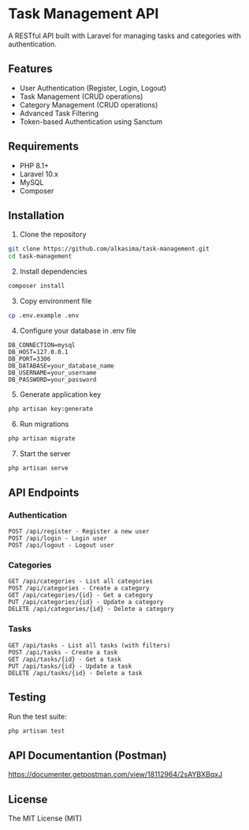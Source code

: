 # Task Management API

A RESTful API built with Laravel for managing tasks and categories with authentication.

## Features

- User Authentication (Register, Login, Logout)
- Task Management (CRUD operations)
- Category Management (CRUD operations)
- Advanced Task Filtering
- Token-based Authentication using Sanctum

## Requirements

- PHP 8.1+
- Laravel 10.x
- MySQL
- Composer

## Installation

1. Clone the repository
```bash
git clone https://github.com/alkasima/task-management.git
cd task-management
```

2. Install dependencies
```bash
composer install
```

3. Copy environment file
```bash
cp .env.example .env
```

4. Configure your database in .env file
```
DB_CONNECTION=mysql
DB_HOST=127.0.0.1
DB_PORT=3306
DB_DATABASE=your_database_name
DB_USERNAME=your_username
DB_PASSWORD=your_password
```

5. Generate application key
```bash
php artisan key:generate
```

6. Run migrations
```bash
php artisan migrate
```

7. Start the server
```bash
php artisan serve
```

## API Endpoints

### Authentication

```
POST /api/register - Register a new user
POST /api/login - Login user
POST /api/logout - Logout user
```

### Categories

```
GET /api/categories - List all categories
POST /api/categories - Create a category
GET /api/categories/{id} - Get a category
PUT /api/categories/{id} - Update a category
DELETE /api/categories/{id} - Delete a category
```

### Tasks

```
GET /api/tasks - List all tasks (with filters)
POST /api/tasks - Create a task
GET /api/tasks/{id} - Get a task
PUT /api/tasks/{id} - Update a task
DELETE /api/tasks/{id} - Delete a task
```

## Testing

Run the test suite:
```bash
php artisan test
```
## API Documentantion (Postman)
https://documenter.getpostman.com/view/18112964/2sAYBXBqxJ

## License

The MIT License (MIT)
